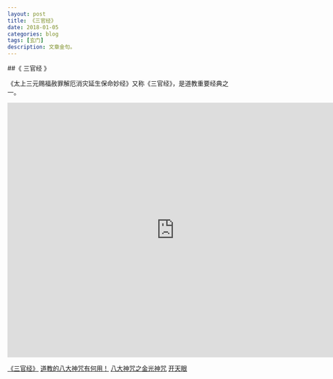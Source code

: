 ```yaml
---
layout: post
title: 《三官经》
date: 2018-01-05
categories: blog
tags: [玄门]
description: 文章金句。
---
```


##《 三官经 》

《太上三元赐福赦罪解厄消灾延生保命妙经》又称《三官经》，是道教重要经典之一。

<center><p><iframe id="b" class="b video_pc" src="https://static.hdslb.com/miniloader.swf?cid=10528329&aid=6473048" frameborder="0" width="750" height="572" allowfullscreen="true"></iframe></p>
</center>


[《三官经》](http://www.360doc.com/content/15/0907/17/8874353_497505224.shtml)
[道教的八大神咒有何用！](http://www.sohu.com/a/134317028_362743)
[八大神咒之金光神咒](https://tieba.baidu.com/p/3625652898?red_tag=3422214116)
[开天眼](http://blog.sina.com.cn/s/blog_892f508d0102w32b.html)
